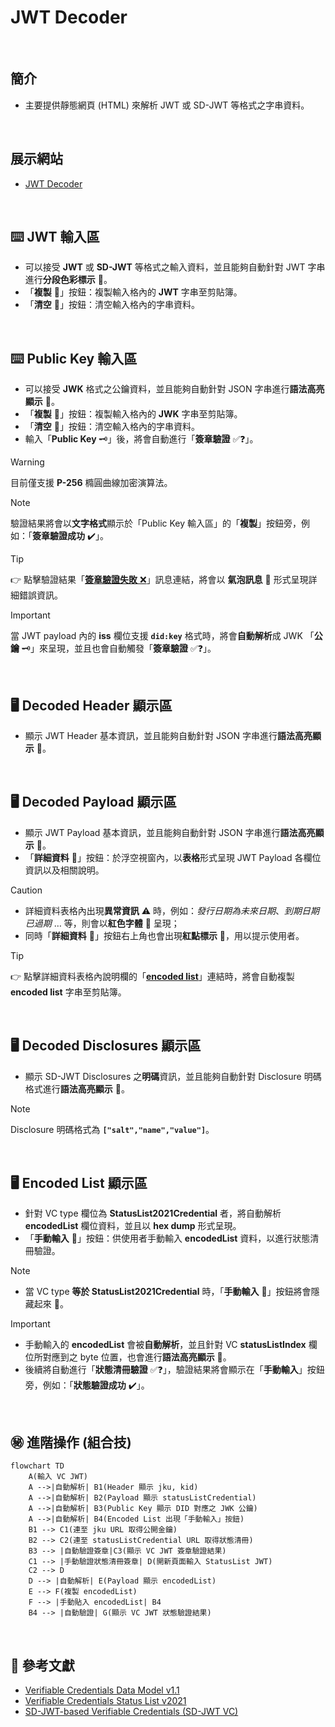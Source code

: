 # JWT Decoder

<br/><!-- 換行字元，上下行都得留空 -->

## 簡介
  - 主要提供靜態網頁 (HTML) 來解析 JWT 或 SD-JWT 等格式之字串資料。

<br/>

## 展示網站
- [JWT Decoder](https://iamnarsil.github.io/jwt-decoder/)<br/>

<br/>

## ⌨️ JWT 輸入區

- 可以接受 **JWT** 或 **SD-JWT** 等格式之輸入資料，並且能夠自動針對 JWT 字串進行**分段色彩標示** 🎨。
- 「**複製** 🔵」按鈕：複製輸入格內的 **JWT** 字串至剪貼簿。
- 「**清空** 🔴」按鈕：清空輸入格內的字串資料。

<br/>

## ⌨️ Public Key 輸入區
- 可以接受 **JWK** 格式之公鑰資料，並且能夠自動針對 JSON 字串進行**語法高亮顯示** 🎨。
- 「**複製** 🔵」按鈕：複製輸入格內的 **JWK** 字串至剪貼簿。
- 「**清空** 🔴」按鈕：清空輸入格內的字串資料。
- 輸入「**Public Key** 🗝️」後，將會自動進行「**簽章驗證** ✅❓」。

> [!WARNING]
> 目前僅支援 **P-256** 橢圓曲線加密演算法。

> [!NOTE]
> 驗證結果將會以**文字格式**顯示於「Public Key 輸入區」的「**複製**」按鈕旁，例如：「**簽章驗證成功** ✔️」。

> [!TIP]
> 👉 點擊驗證結果「<ins>**簽章驗證失敗** :x:</ins>」訊息連結，將會以 **氣泡訊息** 💬 形式呈現詳細錯誤資訊。

> [!IMPORTANT]
> 當 JWT payload 內的 **iss** 欄位支援 **```did:key```** 格式時，將會**自動解析**成 JWK 「**公鑰** 🗝️」來呈現，並且也會自動觸發「**簽章驗證** ✅❓」。

<br/>

## 🖥️ Decoded Header 顯示區
- 顯示 JWT Header 基本資訊，並且能夠自動針對 JSON 字串進行**語法高亮顯示** 🎨。

<br/>

## 🖥️ Decoded Payload 顯示區
- 顯示 JWT Payload 基本資訊，並且能夠自動針對 JSON 字串進行**語法高亮顯示** 🎨。
- 「**詳細資料** 🔵」按鈕：於浮空視窗內，以**表格**形式呈現 JWT Payload 各欄位資訊以及相關說明。

> [!CAUTION]
> - 詳細資料表格內出現**異常資訊** ⚠️ 時，例如：*發行日期為未來日期*、*到期日期已過期* … 等，則會以**紅色字體** 🔴 呈現；
> - 同時「**詳細資料** 🔵」按鈕右上角也會出現**紅點標示** 🔴，用以提示使用者。

> [!TIP]
> 👉 點擊詳細資料表格內說明欄的「<ins>**encoded list**</ins>」連結時，將會自動複製 **encoded list** 字串至剪貼簿。

<br/>

## 🖥️ Decoded Disclosures 顯示區
- 顯示 SD-JWT Disclosures 之**明碼**資訊，並且能夠自動針對 Disclosure 明碼格式進行**語法高亮顯示** 🎨。

> [!NOTE]
> Disclosure 明碼格式為 **`["salt","name","value"]`**。

<br/>

## 🖥️ Encoded List 顯示區
- 針對 VC type 欄位為 **StatusList2021Credential** 者，將自動解析 **encodedList** 欄位資料，並且以 **hex dump** 形式呈現。
- 「**手動輸入** 🔵」按鈕：供使用者手動輸入 **encodedList** 資料，以進行狀態清冊驗證。

> [!NOTE]
> - 當 VC type **等於 StatusList2021Credential** 時，「**手動輸入** 🔵」按鈕將會隱藏起來 🚫。

> [!IMPORTANT]
> - 手動輸入的 **encodedList** 會被**自動解析**，並且針對 VC **statusListIndex** 欄位所對應到之 byte 位置，也會進行**語法高亮顯示** 🎨。
> - 後續將自動進行「**狀態清冊驗證** ✅❓」，驗證結果將會顯示在「**手動輸入**」按鈕旁，例如：「**狀態驗證成功** ✔️」。

<br/>

## ㊙️ 進階操作 (組合技)
```mermaid
flowchart TD
    A(輸入 VC JWT)
    A -->|自動解析| B1(Header 顯示 jku, kid)
    A -->|自動解析| B2(Payload 顯示 statusListCredential)
    A -->|自動解析| B3(Public Key 顯示 DID 對應之 JWK 公鑰)
    A -->|自動解析| B4(Encoded List 出現「手動輸入」按鈕)
    B1 --> C1(連至 jku URL 取得公開金鑰)
    B2 --> C2(連至 statusListCredential URL 取得狀態清冊)
    B3 --> |自動驗證簽章|C3(顯示 VC JWT 簽章驗證結果)
    C1 --> |手動驗證狀態清冊簽章| D(開新頁面輸入 StatusList JWT)
    C2 --> D
    D --> |自動解析| E(Payload 顯示 encodedList)
    E --> F(複製 encodedList)
    F --> |手動貼入 encodedList| B4
    B4 --> |自動驗證| G(顯示 VC JWT 狀態驗證結果)
```

<br/>

## 📜 參考文獻
- [Verifiable Credentials Data Model v1.1](https://www.w3.org/TR/vc-data-model/)
- [Verifiable Credentials Status List v2021](https://www.w3.org/TR/2023/WD-vc-status-list-20230427/)
- [SD-JWT-based Verifiable Credentials (SD-JWT VC)](https://www.ietf.org/archive/id/draft-ietf-oauth-sd-jwt-vc-00.html)
